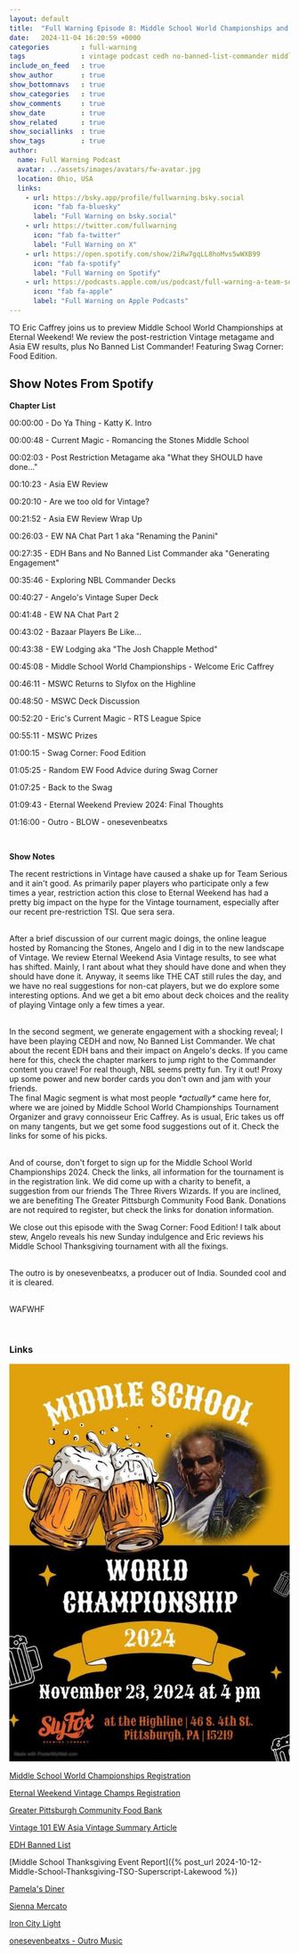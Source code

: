 ```yaml
---
layout: default
title:  "Full Warning Episode 8: Middle School World Championships and Eternal Weekend NA Preview"
date:   2024-11-04 16:20:59 +0000
categories        : full-warning
tags              : vintage podcast cedh no-banned-list-commander middle-school eternal-weekend
include_on_feed   : true
show_author       : true
show_bottomnavs   : true
show_categories   : true
show_comments     : true
show_date         : true
show_related      : true
show_sociallinks  : true
show_tags         : true
author:
  name: Full Warning Podcast
  avatar: ../assets/images/avatars/fw-avatar.jpg
  location: Ohio, USA
  links:
    - url: https://bsky.app/profile/fullwarning.bsky.social
      icon: "fab fa-bluesky"
      label: "Full Warning on bsky.social"
    - url: https://twitter.com/fullwarning
      icon: "fab fa-twitter"
      label: "Full Warning on X"
    - url: https://open.spotify.com/show/2iRw7gqLL8hoMvs5wWXB99
      icon: "fab fa-spotify"
      label: "Full Warning on Spotify"
    - url: https://podcasts.apple.com/us/podcast/full-warning-a-team-serious-podcast/id1739246826
      icon: "fab fa-apple"
      label: "Full Warning on Apple Podcasts"
---
```

TO Eric Caffrey joins us to preview Middle School World Championships at Eternal Weekend! We review the post-restriction Vintage metagame and Asia EW results, plus No Banned List Commander! Featuring Swag Corner: Food Edition.

<!-- <iframe style="border-radius:12px" src="https://podcasters.spotify.com/pod/show/full-warning/embed/episodes/Full-Warning-Episode-6-The-Land-5-2024-Wrap-Up-e2mpt0o" allow="autoplay; clipboard-write; encrypted-media; fullscreen; picture-in-picture" width="100%" height="152"  scrolling="no"></iframe> -->

## Show Notes From Spotify

<p><strong>Chapter List</strong></p>
<p>00:00:00 - Do Ya Thing - Katty K. Intro</p>
<p>00:00:48 - Current Magic - Romancing the Stones Middle School</p>
<p>00:02:03 - Post Restriction Metagame aka &quot;What they SHOULD have done...&quot;</p>
<p>00:10:23 - Asia EW Review</p>
<p>00:20:10 - Are we too old for Vintage?</p>
<p>00:21:52 - Asia EW Review Wrap Up</p>
<p>00:26:03 - EW NA Chat Part 1 aka &quot;Renaming the Panini&quot;</p>
<p>00:27:35 - EDH Bans and No Banned List Commander aka &quot;Generating Engagement&quot;</p>
<p>00:35:46 - Exploring NBL Commander Decks</p>
<p>00:40:27 - Angelo&#39;s Vintage Super Deck</p>
<p>00:41:48 - EW NA Chat Part 2</p>
<p>00:43:02 - Bazaar Players Be Like...</p>
<p>00:43:38 - EW Lodging aka &quot;The Josh Chapple Method&quot;</p>
<p>00:45:08 - Middle School World Championships - Welcome Eric Caffrey</p>
<p>00:46:11 - MSWC Returns to Slyfox on the Highline</p>
<p>00:48:50 - MSWC Deck Discussion</p>
<p>00:52:20 - Eric&#39;s Current Magic - RTS League Spice</p>
<p>00:55:11 - MSWC Prizes</p>
<p>01:00:15 - Swag Corner: Food Edition</p>
<p>01:05:25 - Random EW Food Advice during Swag Corner</p>
<p>01:07:25 - Back to the Swag</p>
<p>01:09:43 - Eternal Weekend Preview 2024: Final Thoughts</p>
<p>01:16:00 - Outro - BLOW - onesevenbeatxs</p>
<p><br></p>
<p><strong>Show Notes</strong></p>
<p>The recent restrictions in Vintage have caused a shake up for Team Serious and it ain&#39;t good. As primarily paper players who participate only a few times a year, restriction action this close to Eternal Weekend has had a pretty big impact on the hype for the Vintage tournament, especially after our recent pre-restriction TSI. Que sera sera.</p>
<p><br>After a brief discussion of our current magic doings, the online league hosted by Romancing the Stones, Angelo and I dig in to the new landscape of Vintage. We review Eternal Weekend Asia Vintage results, to see what has shifted. Mainly, I rant about what they should have done and when they should have done it. Anyway, it seems like THE CAT still rules the day, and we have no real suggestions for non-cat players, but we do explore some interesting options. And we get a bit emo about deck choices and the reality of playing Vintage only a few times a year.</p>
<p><br>In the second segment, we generate engagement with a shocking reveal; I have been playing CEDH and now, No Banned List Commander. We chat about the recent EDH bans and their impact on Angelo&#39;s decks. If you came here for this, check the chapter markers to jump right to the Commander content you crave! For real though, NBL seems pretty fun. Try it out! Proxy up some power and new border cards you don&#39;t own and jam with your friends.<br>The final Magic segment is what most people <em>*actually*</em> came here for, where we are joined by Middle School World Championships Tournament Organizer and gravy connoisseur Eric Caffrey. As is usual, Eric takes us off on many tangents, but we get some food suggestions out of it. Check the links for some of his picks.</p>
<p><br>And of course, don&#39;t forget to sign up for the Middle School World Championships 2024. Check the links, all information for the tournament is in the registration link. We did come up with a charity to benefit, a suggestion from our friends The Three Rivers Wizards. If you are inclined, we are benefiting The Greater Pittsburgh Community Food Bank. Donations are not required to register, but check the links for donation information.<br></p>
<p>We close out this episode with the Swag Corner: Food Edition! I talk about stew, Angelo reveals his new Sunday indulgence and Eric reviews his Middle School Thanksgiving tournament with all the fixings.</p>
<p><br>The outro is by onesevenbeatxs, a producer out of India. Sounded cool and it is cleared.</p>
<p><br>WAFWHF</p>
<p><br></p>

### Links

[![World Championship Flyer](../assets/images/2024/11/05/IMG_4886.jpg)](https://melee.gg/Tournament/View/160933)

[Middle School World Championships Registration](https://melee.gg/Tournament/View/160933)

[Eternal Weekend Vintage Champs Registration](https://melee.gg/Tournament/View/160879)

[Greater Pittsburgh Community Food Bank](https://pittsburghfoodbank.org/)

[Vintage 101 EW Asia Vintage Summary Article](https://www.mtggoldfish.com/articles/vintage-101-eternal-weekend-asia-2024)

[EDH Banned List](https://mtgcommander.net/index.php/banned-list/)

[Middle School Thanksgiving Event Report]({% post_url 2024-10-12-Middle-School-Thanksgiving-TSO-Superscript-Lakewood %})

[Pamela's Diner](https://pamelasdiner.com/)

[Sienna Mercato](https://www.siennamercato.com/location/emporio/)

[Iron City Light](https://pittsburghbrewing.com/brand/ic-light/)

[onesevenbeatxs - Outro Music](https://www.youtube.com/channel/UCoHUXx-7ZZNHLuwprify4bg)

<!--
## AI Gen Notes

### Episode Title

Vintage Reborn: Navigating the Post-Restriction Landscape

### Episode Shownotes

Navigating the Shifting Sands of Vintage Magic

*The recent restrictions of powerhouse cards Vexing Bauble and Urza's Saga have dramatically reshaped the Vintage landscape, leaving players to reimagine their strategies.*

BC Druid reflects on how these cards previously allowed for a more approachable entry into Vintage, offering straightforward gameplay without requiring extensive format knowledge. With their restriction, players are now exploring alternative paths, from Affinity to Workshops.

The conversation delves into the impact of recent restrictions, with particular attention to the Lurrus vs. Urza's Saga debate and their influence on colorless strategies. The hosts analyze the evolving metagame, highlighting successful decks from Eternal Weekend Asia, including Bug Lurrus and Esper Control featuring innovative additions like Pyroglyph.

The discussion also touches on potential solutions to the current meta, including the strategic use of Stonecoil Serpent and the grinding potential of Tamiyo, Inquisitive Student.

🎧 *Tune in to this episode for a deep dive into the current state of Vintage Magic and discover how players are adapting to these significant changes.*

### Chapters

00:00:00 - Middle School Magic League Recap
00:01:52 - The Impact of Vexing Bauble and Urza's Saga Restrictions on Vintage
00:13:05 - Reanimate Thassa's Oracle Deck Struggles
00:15:24 - Pyro Goyf and Broadside Bombardiers: Devastating Combo
00:26:03 - Ray of Enfeeblement and Vintage Weekend Plans
00:27:37 - Grill-Punched Panini Sandwiches
00:35:05 - Scheherazade: The Banned Card in No-Ban Commander
00:38:43 - Exploring Unrestricted Commander Decks
00:46:59 - Middle School Magic Tournament Returns to Sly Fox
00:52:18 - Deck Building Challenges and Competitive Struggles
00:55:04 - Discussing Deck Building and Spice for Middle School Worlds
00:58:03 - Discussing Event Registration and Venue Capacity
00:59:53 - Hosting a Thanksgiving-Themed Middle School Tournament
01:03:06 - Recapping the Ohio MTG Event
01:09:25 - Daughter's Soup Deception: A Family Affair
01:10:51 - Eternal Weekend 2024: Excitement and Expectations

### Key Takeaways

• The loss of powerful cards like Vexing Bauble and Urza's Saga has made the Vintage format less straightforward for some players, leading them to consider simpler artifact strategies like Affinity or Workshops.

• The hosts debate whether Wizards made the right call in restricting Lurrus over Urza's Saga, suggesting that the Vintage metagame may not be as balanced and exciting as they would prefer.

• The hosts acknowledge Wizards' efforts to curate the Vintage format, but wish for a more balanced and exciting metagame going forward.

### Detailed Summary

Roger and BC Druid discuss the changing landscape of Vintage Magic with the recent card restrictions. BC Druid shares that he enjoyed playing Vintage with the power of Vexing Bauble and Urza's Saga, as it allowed him to approach the format in a more straightforward way, without needing deep knowledge of the metagame. With these key cards now restricted, BC Druid is unsure of how to proceed, but is considering simpler artifact-based strategies like Affinity or Workshops to maintain a competitive edge, rather than engaging with the nuanced "dance" of Vintage deckbuilding. The hosts explore how the post-restriction format may evolve and what strategies players might gravitate towards. The speakers discuss the decision tree and flexibility provided by the card Vexing Bauble in Vintage Magic: The Gathering. They compare it to the feel-bad experience of getting locked out of a game by cards like Karn. The speakers also analyze the recent restrictions of Urza's Saga and Lurrus of the Dream-Den, debating whether Saga should have been restricted instead of Lurrus, as Saga enabled powerful colorless strategies. They conclude that Wizards of the Coast has pushed the power level of recent cards too far, but appreciate the ability to curate the Vintage format through card restrictions. The discussion revolves around the recent restrictions in Vintage, particularly the restriction of Urza's Saga. The speaker expresses frustration with Wizards' decision-making, arguing that they should have restricted the "Unwastable" card first, before restricting Urza's Saga. The speaker also laments how this decision has dampened their excitement for the upcoming Vintage tournament and the "lame duck format." However, the speaker remains optimistic about the metagame, highlighting the interesting decks that emerged from the Eternal Weekend Asia event, including Bug Lurrus, Esper Lurrus, and Oops! All Spells. The speaker suggests that Wizards should reconsider the Urza's Saga restriction, as the Lurrus decks still seem to be dominant. The speakers discuss various Magic: The Gathering decks, focusing on an Esper Control deck featuring Lurrus and the powerful new card Pyroglyph. They analyze how Pyroglyph combines with Broadside Bombardiers to deliver devastating damage. The speakers also highlight the strength of Fable the Mirror Breaker and the utility of Stonecoil Serpent as a solution to the challenging Psychic Frog deck. Overall, the conversation provides insights into the current metagame and effective deck-building strategies. The speakers discuss a powerful defensive card called Stonecoil Serpent, which provides protection from multicolor threats and has trample. They suggest building a deck around this card, possibly with a "shop stack" strategy, to gain immunity from powerful threats like Oko. The speakers also touch on the demanding nature of playing grindy control decks that require intense focus, compared to more straightforward aggro strategies. Ultimately, the Asia Vintage Championship was won by Yuta Yokokawa playing a deck featuring the powerful flip planeswalker Tamiyo, Inquisitive Student. The speakers are discussing a powerful card in Magic: The Gathering that can be a long-term investment. It's a grind-heavy card that flips into a powerful Planeswalker with abilities that can help you survive and regain advantage. The Planeswalker ultimate provides a huge card advantage, but it takes several turns to reach. The speakers are also discussing strategies around this card, such as using proliferate or time manipulation to speed up the ultimate. Overall, this card seems to offer significant value, but requires a patient, grinding approach to maximize its potential. In this podcast discussion, the speakers explore the world of competitive Commander (cEDH) and the recent ban list changes by the Commander rules committee. One speaker, a relative newcomer to cEDH, shares his experiences trying out the format with proxy decks and finding it enjoyable when playing with the right mindset. However, the ban on powerful cards has led their playgroup to explore a new format - No Ban List Commander. The other speaker, Angelo, shares his more casual approach to Commander, focusing on building fun decks around commanders he enjoys, rather than acquiring expensive staple cards. The discussion highlights the diverse perspectives and experiences within the Commander community. In this discussion, the speakers examine the issues surrounding the "no banned list" format in Commander (EDH) Magic: The Gathering. They acknowledge the potential for abuse, with powerful cards like Mox Diamond and Mox Opal enabling swingy, overpowered gameplay. However, they also recognize that banning specific cards, like Scheherazade, creates a nuanced "no-ban list" approach. The speakers suggest that players drawn to this format are likely to gravitate towards commanders like Golos or Kenrith, which offer built-in win conditions when combined with infinite mana. Overall, the discussion highlights the complexities and divisive nature of this format within the Commander community. The speakers discuss the power of infinite mana combos in the Commander format, highlighting how players can unleash devastating attacks using commanders like Kenrith. They delve into specific combo strategies, such as the Protean Hulk combo and the Cephalid Breakfast mill deck, as well as the strength of commanders like Leovold and Urza. The conversation emphasizes the thrill of playing in an unrestrained, no-ban list environment where players can explore the limits of their deckbuilding creativity. The speakers discussed the upcoming Eternal Weekend North America tournament in Pittsburgh. While one speaker is not excited about playing Vintage and will not be attending, the other plans to test various decks like Doomsday and Eldrazi in the weeks leading up to the event. They also briefly mentioned the Middle School World Championships 2024, which appears to be the only one of its kind. Overall, the conversation focused on the logistics of the tournament and the evolving Vintage metagame. In the discussion, Eric and Ty are reminiscing about the first annual "Eternal Weekend Middle School World Championships" event they hosted in 2023. They held the 20-round tournament at a bar called Sly Fox in the South Side of Pittsburgh, and designed custom trophies made by their friend Sam using a 3D printer. The event was well-received, with around 20 players attending, some of whom had started in the Legacy tournament earlier that day.

This year, the Middle School World Championships will be held again on November 23rd, 2024, giving players a chance to compete in the unique format after playing Legacy. Eric mentions that they are open to lending out decks for those who don't have one, though the decks may be a bit "weird" since the format is not very established. Overall, the event seems like a fun and quirky gathering for players to enjoy a lesser-known Magic format. The speakers discuss the upcoming casual Magic: The Gathering event, emphasizing that players should feel free to attend and play, regardless of the cards they own. They encourage using proxies or creating decks that represent the cards you want to play, as the goal is to have fun and socialize, not to win at all costs. The speakers also share deck building advice, noting that non-blue decks often run similar cards, and that there's no need to perfectly copy tournament lists. The overall message is to come, play, and enjoy the event without worrying too much about the specifics of your deck. In this podcast discussion, the speakers analyze their recent experiences playing in a Middle School Magic: The Gathering league. One speaker recounts a close match where they were outmaneuvered by their opponent's Psychotog deck, despite having some strong counters in hand. The speakers then discuss the unique venue for the Middle School World Championships, which will be held at a bar and grill called Sly Fox. They highlight the casual, inclusive nature of the event, which offers prizes for different categories beyond just the top finishers. The speakers encourage listeners to register for the tournament and explore the creative deck-building possibilities within the Middle School format. Eric organized a middle school Magic: The Gathering tournament and put together an entire Thanksgiving-style meal for the 8 players who attended. Despite the stuffing being a bit dry, the meal was delicious, and the players had a great time enjoying the food and the tournament. This thoughtful gesture by Eric helped create a warm, community-focused event for the middle school Magic enthusiasts. Angelo and the host discuss their love for hearty, indulgent meals, from devouring an entire Bloomin' Onion by himself at Outback Steakhouse to savoring the delicious and filling Pittsburgh hash at Pamela's Diner in Pittsburgh. They bond over their shared appreciation for these satisfying dining experiences, acknowledging the potential health consequences, but agreeing that the joy of indulging in such comfort foods is worth it. The host also highlights a memorable meatball-focused restaurant near the convention center in Pittsburgh that they recommend trying during future trips. It sounds like you're looking for a quintessential Pittsburgh experience with hearty, Yingling-soaked food and Dad's Hat whiskey. For a true local flavor, I'd recommend hitting up one of the neighborhood spots that serves up Pittsburgh staples like zucchini and Italian beef soup, topped with a creamy ricotta and mozzarella crema. And don't forget to grab an icy Iron City beer with a lime wedge to make it drinkable. As for the Eternal Weekend event, it seems to be more about the community gathering than the competitive tournament these days, but the middle school format could bring some exciting new energy to the festivities. The speakers discuss their love for the format of the game Magic: The Gathering, particularly the "draw-go" control style that can captivate younger players. They share stories of hosting tournaments and creating a welcoming community, even for those who may not be as competitive. The speakers express excitement for the upcoming Eternal Weekend event, where they hope to reconnect with friends and enjoy the camaraderie of the game, regardless of their individual tournament success. In this lively podcast discussion, the speakers cover a range of topics related to the Magic: The Gathering community. They discuss the merits of the card Pyro Goyf, the excitement around Eternal Weekend 2024 in Pittsburgh, and the importance of coming together as a community to enjoy the game and each other's company. The speakers emphasize the value of creating a welcoming and "rowdy" atmosphere for players, fostering a sense of camaraderie and shared experiences within the Team Sirius community. Overall, the conversation highlights the passion and enthusiasm the speakers have for the game and their community.

### Newsletter

# Vintage Magic Podcast: Navigating the Changing Landscape

Dear Subscriber,

This week's [podcast name] episode features an insightful discussion between Roger and BC Druid on the evolving state of Vintage Magic. With recent card restrictions shaking up the format, the speakers delve into the challenges and opportunities presented to Vintage players.

BC Druid shares his perspective on the impact of the restrictions on Vexing Bauble and Urza's Saga. He expresses uncertainty about how to approach the format moving forward, but is considering simpler artifact-based strategies like Affinity or Workshops to remain competitive. The hosts explore the potential shifts in the Vintage metagame and the strategies players might gravitate towards.

The conversation also touches on the decision-making process behind Wizards of the Coast's recent restrictions, including the debate around Urza's Saga and Lurrus of the Dream-Den. The speakers analyze the pros and cons of these changes and their impact on the overall health of the Vintage format.

Despite the uncertainty, the speakers remain optimistic about the future of Vintage, highlighting the interesting decks that emerged from the Eternal Weekend Asia event, such as Bug Lurrus, Esper Lurrus, and Oops! All Spells. They also discuss the potential for Wizards to reconsider the Urza's Saga restriction as the metagame continues to evolve.

Join us as we navigate the ever-changing landscape of Vintage Magic and explore the strategies that will shape the format's future. Share your thoughts with us - what do you think will be the dominant archetypes in the post-restriction Vintage?

[Subscriber's Name],

The [Podcast Name] Team

### Twitter Thread

1/ Vintage Magic: The Gathering is evolving, with recent card restrictions shaking up the metagame. Hear how top players like BC Druid are adapting their strategies in this insightful podcast discussion. 1/

2/ BC Druid enjoyed the straightforward power of Vexing Bauble and Urza's Saga in Vintage, but now faces uncertainty. He's considering simpler artifact-based decks like Affinity or Workshops to stay competitive. • The hosts explore how the post-restriction format may shift. 2/

3/ They analyze the decision tree and flexibility provided by Vexing Bauble, comparing it to the "feel-bad" of getting locked out by cards like Karn. The speakers also debate whether Urza's Saga or Lurrus should have been restricted first. • Wizards' power creep is a concern, but they appreciate format curation. 3/

4/ While frustrated by the Urza's Saga restriction, the speaker remains optimistic about the metagame. Interesting decks like Bug Lurrus and Oops! All Spells emerged from recent events. They suggest Wizards may need to revisit the Saga restriction as Lurrus decks still dominate. 4/

5/ The speakers dive into deck analysis, highlighting the strength of Pyroglyph, Fable the Mirror Breaker, and Stonecoil Serpent. They explore building around Stonecoil Serpent's versatility and discuss the demands of playing grindy control decks. • Ultimately, a Tamiyo-powered deck won the Asia Vintage Championship. 5/

6/ Vintage Magic continues to evolve, with players adapting to the changing landscape. Tune in to this insightful discussion for a deep dive on the format's latest trends and strategies. You can access the full podcast episode here: [link]. 6/

-->

<!-- 
## AI Generated Notes - original 

We use a service called cleanvoice.ai to help clean up the sound on the cast.

### Vintage Metagame Shake-Up: Simplifying the Hammer Approach

### Summary

**The Evolution of Vintage Magic: Navigating a Post-Restriction Landscape**

Dive into a fascinating exploration of Vintage Magic: The Gathering's shifting metagame following the restriction of powerhouse cards Vexing Bauble and Urza's Saga. Veteran player BC Druid offers unique insights into how these changes are reshaping gameplay strategies, moving from intricate decision trees to more straightforward approaches.

The discussion unpacks the delicate balance between format accessibility and competitive depth, highlighting how restrictions can create healthier gameplay environments. From the rise of Affinity decks to the emergence of innovative strategies like Unpowered Mono Red Prison, the episode reveals how players are adapting to the new meta.

Key highlights include:

- Impact of recent card restrictions on tournament play
- Analysis of top-performing decks at Eternal Weekend Asia
- The prevalence of Lurrus companion in competitive builds
- Evolution of control strategies in the current meta

Ready to master the new Vintage landscape? Listen to this essential episode for deep insights into Magic's most powerful format.

### Chapters

00:00:00 - Vintage Podcast: Adapting to Post-Restriction Metagame
00:07:52 - Urza Saga's Powerful Impact on Vintage
00:16:56 - Pyrogoif and Mono Red Prison Deck
00:30:15 - Creature Power Boost and Vintage Plans
00:31:08 - Debating Sandwich Options and Exploring Unbannd Commander
00:36:42 - Casual Commander: Building Fun Decks Without Expensive Cards
00:53:34 - Organizing a Middle School World Championship
00:57:09 - Crafting Educational Music for Middle School Band
01:01:28 - Middle School Magic at Sly Fox
01:07:43 - Discussing Competitive Magic Decks and Strategies
01:13:22 - Planning for Upcoming Eternal Weekend Tournament
01:15:47 - Middle School Magic Tournament Recap
01:21:48 - Outback Steakhouse Solo Adventures
01:28:49 - Eternal Weekend: A Gathering, Not Just a Tournament
01:30:52 - Young Guns and the Magic of Eternal Weekend
01:36:45 - Eternal Weekend 2024 Plans

### Key Takeaways

• Vintage Magic: The Gathering players prefer a more straightforward "hammer-like" approach to the format, rather than the nuanced strategies required before.

• The metagame might shift towards decks like Affinity or other artifact-focused strategies in the post-restriction world.

• The format's ability to adapt through strategic card restrictions plays a crucial role in curating a healthy Vintage metagame.

### Detailed Summary

In this podcast discussion, hosts Roger James and BC Druid explore the current state of the Vintage Magic: The Gathering format in a post-restriction world. BC Druid, a regular Vintage player, shares his perspective on how the restrictions of powerful cards like Vexing Bauble and Urza's Saga have impacted the format. He admits that he prefers a more straightforward, "hammer-like" approach to Vintage, rather than the nuanced strategies required before the changes. The hosts speculate on how the metagame might shift, with BC Druid suggesting he may turn to Affinity or other artifact-focused decks as a way to simplify his approach to the format. The speakers discuss the Vintage format and the impact of the card Vexing Bauble. They note that Vexing Bauble allows players to engage with Vintage without needing to know all the intricacies of the format, as it turns off many key decisions. While restricting the card could be reasonable, the speakers argue that Vintage benefits from the ability to restrict cards, unlike Modern or Legacy. They also discuss the powerful card Urza's Saga and how its restriction paired with Vexing Bauble provides an interesting dynamic in the format. Overall, the conversation highlights the nuances of curating a healthy Vintage metagame through strategic card restrictions. The discussion centers around a new powerful blue card that can be played in any deck running islands, and the potential issues it may cause in the Vintage format. The speakers express concerns that the card may have been "pushed too far" compared to previous one-mana cyclers, and that it should have been restricted rather than the Urza's Saga card. They also mention that the new restrictions have dampened their excitement for the upcoming Eternal Weekend tournament, as even decks like Dredge have been "nerfed" by the changes. However, the speakers transition to discussing the top decks from the recent Eternal Weekend Asia event, which feature a variety of archetypes like Lurrus, Shops, and Esper Control, providing an interesting glimpse into the current state of Vintage. The speaker discusses several decks that have performed well in recent Vintage tournaments, including "Oops All Spells," Esper Lurrus control, Jewel Shop, and an "Unpowered Mono Red Prison" deck. They highlight the prevalence of the Lurrus companion in these top decks and suggest that restricting the Lorian Revealed card could help address this. The speaker is particularly intrigued by the Mono Red Prison deck, which seems to feature cards like Magus of the Moon, Rabblemaster, and a new card called Pyrogoif that deals significant damage when it enters the battlefield. The speakers discuss the intricacies of the Fable of the Mirror Breaker clone and the power of the Stone Coil Serpent card in the current Magic: The Gathering meta. They highlight how the Stone Coil Serpent's protection from multicolor and reach make it an effective counter to the popular Psychic Frog card. The speakers also touch on the challenges of playing grindy control decks like Esper Control, noting the mental stamina required to navigate the complex decision trees across multiple rounds in a tournament setting. The speakers discuss the different approaches and mindsets when playing Magic: The Gathering. One player prefers a more focused, hyper-competitive style, while the other values playing fair and enjoying the game, even if it means losing to a stronger opponent. They also analyze the powerful Tamiyo, Inquisitive Student planeswalker card, which can quickly flip and provide significant value through card draw and spell recursion. The speakers highlight Tamiyo's defensive abilities and the potential to ultimate the planeswalker in just a few turns, potentially leading to a game-winning advantage. In this discussion, the speakers explore the nuances of certain Magic: The Gathering strategies and decks, particularly around the Bowmaster deck and the use of cards like Ray of Enfeeblement. They also discuss attending the upcoming Eternal Weekend event, with one speaker planning to attend but not participate in the Vintage tournament. Instead, the speaker requests a "grill punched" or panini-style sandwich to be delivered while they wait in line, indicating a lighthearted and humorous tone. Additionally, the speakers delve into the speaker's experience with playing cEDH (competitive Commander) in a more pure, throwdown format, noting the challenges of navigating the politics involved in the format. The speakers discuss their experiences with using proxy decks and the recent changes to the Commander ban list. One speaker, who had printed proxy versions of top Commander decks to try them out, found that playing with the right people and mindset made for an enjoyable experience. However, the ban list changes implemented by the Commander rules committee have led the group to explore a "No Ban List" variant, which the speaker has been eager to try. The other speaker, Angelo, shares his perspective, noting that while he doesn't own the most powerful Commander staples, the ban list changes have not significantly impacted his decks. The discussion touches on the broader issues surrounding the growth and evolution of the Commander format, including concerns about the potential for cheating and the need to find the right balance between competitive and casual play. In this discussion, the speakers explore the concept of "no banned list" Commander, where the usual banned cards in the format are now legal to play. The key insights are:

- The deck construction rules remain the same, but cards on the regular banned list are now allowed, with one exception - Scheherazade is still banned.
- Players are likely to gravitate towards powerful five-color commanders like Golos and Kenrith, as they provide built-in win conditions when combined with infinite mana combos.
- Protean Hulk is a popular combo piece that can fetch the necessary cards to draw the entire deck and win the game in this format. The speakers discuss various strategies and combos in Commander Duel Highlander (CDH) formats, including using cards like Blood Pet, Cephalid Breakfast, and Decon to mill or disrupt opponents. They mention powerful commanders like Urza and Kinnin, and discuss the challenges of facing these decks. The speakers encourage building powerful, unrestrained decks and playing more cards like Stifle and Trickery to counter the dominant strategies. They also share personal anecdotes about their experiences with their kids and families. The speakers discuss the upcoming Eternal Weekend North America event in Pittsburgh, focusing on their plans for the Vintage format. One speaker expresses a lack of excitement for the current Vintage metagame, noting that the restriction changes have left some players less interested in the format. However, they anticipate that more casual Vintage players may show up to play "bizarre decks" that are now more viable without the presence of Vexing Bubble. The speakers also discuss the logistics of booking lodging for the event, with one speaker proposing a randomized approach to ensure someone takes responsibility for it. Overall, the conversation highlights the evolving nature of the Vintage format and the efforts to prepare for the upcoming tournament. The speakers discuss their plans to explore some new Magic: The Gathering decks, including Doomsday, Artifacts, and Eldrazi. They then turn their attention to the upcoming Middle School World Championships in 2024, which will be the second edition of this event. Eric, the host of the inaugural tournament in 2023, is set to join the conversation, but is delayed due to a work commitment. Once Eric joins, the speakers plan to discuss the details of the upcoming Middle School Worlds, including the format, location, and registration information. Eric and his friend Sam have been hosting a successful annual Middle School Magic tournament in Pittsburgh, with custom-made trophies designed by Sam. The event is returning on November 23rd, 2024, and they're hoping to attract even more players this year. Eric notes that they moved the start time to allow players who participate in the Legacy tournament earlier in the day to also join the Middle School event. While not many players crossed over last year, they're still expecting a good turnout and are happy to lend out unique, quirky decks to anyone who wants to participate but doesn't have their own. The event seems to be a fun, community-driven celebration of an engaging vintage Magic format. The speakers are discussing playing in the Middle School Magic: The Gathering format. They encourage players to use proxy decks if they don't have the actual cards, emphasizing that the goal is to come out and have fun playing, not to win at all costs. Angelo shares that he plans to stick with the same deck until he wins a tournament with over 16 players, while Eric reveals his current 1-3 record in the Stones League, noting that his slow deck has struggled against powerful cards like Intuition. The overall message is one of camaraderie and enjoying the game, even if you don't have the most optimized deck. The speakers discuss various Magic: The Gathering decks and strategies, including the use of AK (Arcane Denial) and Psychotog. They talk about the challenges of building and piloting certain decks, such as a "bug deck" with 16 counterspells and Pernicious Deeds, and the difficulties of facing a Psychotog deck. The conversation also touches on upcoming Middle School World Championship tournament, where players can bring creative and unconventional decks to compete for prizes. The speakers encourage each other to experiment with unique deck ideas, even if they may not be the most competitive, as long as they have a chance of winning games. Eric and his friends discuss their upcoming Middle School Magic tournament, which has a 48-player cap. Eric is hoping to hit over 24 registrants, and they consider adding a charitable donation component to the event. The group reminisces about past middle school tournaments, noting the great community and camaraderie. They then move on to discussing food-themed Magic swag, acknowledging that they haven't played much in-person Magic lately due to the pandemic, but are excited to gather the community again for the upcoming tournament. Angelo recently hosted a middle school Magic: The Gathering tournament where he went all out, preparing an entire Thanksgiving feast for the participants. Despite a minor issue with the stuffing, the meal was a hit, and the event provided a fun opportunity for the young players to experience the format and make deck adjustments before upcoming events. While Angelo couldn't attend the tournament himself due to other commitments, he's proud of the creative prizes and welcoming atmosphere he was able to create, proving that there's more to hosting a successful tournament than just the gameplay. The speakers discuss the joys of visiting a pub in Pittsburgh that serves cold, cheap beer like Fosters and the Bloomin' Ale, as well as delicious local dishes like the Pittsburgh Hash with sauerkraut and kielbasa. They also recommend a diner called Pamela's Diner, known for its tasty hash. Additionally, they reminisce about enjoying hearty meatball dinners at a restaurant near the convention center. The conversation highlights the speakers' love of comforting, quintessential Pittsburgh fare. The speakers discuss their recent culinary creation - an Italian beef and zucchini stew topped with a creamy ricotta and mozzarella cheese mixture. They describe how the cheese topping is the "main amazingness" of the dish, providing a hearty, delicious contrast to the stew. The speakers also mention that the dish was a hit with the father-in-law, though the wife got the credit. As the conversation shifts to the upcoming Eternal Weekend tournament, the speakers share their thoughts on the event, noting that it feels more like a gathering than a competitive tournament, and that the middle school format is an exciting addition, even if the turnout may not be high. The speakers discuss their experiences and insights around the upcoming Eternal Weekend tournament. They highlight the importance of community and camaraderie, noting that many players drop out early to spend time with friends. While one speaker is feeling confident about their performance, they emphasize that luck plays a big role. The other speaker is considering bringing an Eldrazi deck, as they see the strategies in Legacy and Vintage becoming more similar. The overall tone is one of excitement and anticipation for the event, with a focus on the social aspects beyond just the competitive gameplay. In this lively podcast discussion, the speakers explore various Magic: The Gathering topics, including a powerful Null Rod strategy, the Pyrogoif card, and the upcoming Eternal Weekend event in Pittsburgh. They share their enthusiasm for the game, the community, and the fun and camaraderie that come with being part of the Magic scene. The speakers offer insights, advice, and an invitation to join them at the Eternal Weekend festivities, promising an engaging and memorable experience for attendees.
-->